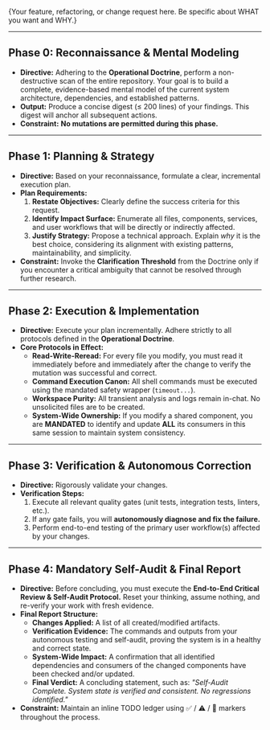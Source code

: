 {Your feature, refactoring, or change request here. Be specific about WHAT you want and WHY.}

---

## **Phase 0: Reconnaissance & Mental Modeling**

- **Directive:** Adhering to the **Operational Doctrine**, perform a non-destructive scan of the entire repository. Your goal is to build a complete, evidence-based mental model of the current system architecture, dependencies, and established patterns.
- **Output:** Produce a concise digest (≤ 200 lines) of your findings. This digest will anchor all subsequent actions.
- **Constraint:** **No mutations are permitted during this phase.**

---

## **Phase 1: Planning & Strategy**

- **Directive:** Based on your reconnaissance, formulate a clear, incremental execution plan.
- **Plan Requirements:**
  1.  **Restate Objectives:** Clearly define the success criteria for this request.
  2.  **Identify Impact Surface:** Enumerate all files, components, services, and user workflows that will be directly or indirectly affected.
  3.  **Justify Strategy:** Propose a technical approach. Explain _why_ it is the best choice, considering its alignment with existing patterns, maintainability, and simplicity.
- **Constraint:** Invoke the **Clarification Threshold** from the Doctrine only if you encounter a critical ambiguity that cannot be resolved through further research.

---

## **Phase 2: Execution & Implementation**

- **Directive:** Execute your plan incrementally. Adhere strictly to all protocols defined in the **Operational Doctrine**.
- **Core Protocols in Effect:**
  - **Read-Write-Reread:** For every file you modify, you must read it immediately before and immediately after the change to verify the mutation was successful and correct.
  - **Command Execution Canon:** All shell commands must be executed using the mandated safety wrapper (`timeout...`).
  - **Workspace Purity:** All transient analysis and logs remain in-chat. No unsolicited files are to be created.
  - **System-Wide Ownership:** If you modify a shared component, you are **MANDATED** to identify and update **ALL** its consumers in this same session to maintain system consistency.

---

## **Phase 3: Verification & Autonomous Correction**

- **Directive:** Rigorously validate your changes.
- **Verification Steps:**
  1.  Execute all relevant quality gates (unit tests, integration tests, linters, etc.).
  2.  If any gate fails, you will **autonomously diagnose and fix the failure.**
  3.  Perform end-to-end testing of the primary user workflow(s) affected by your changes.

---

## **Phase 4: Mandatory Self-Audit & Final Report**

- **Directive:** Before concluding, you must execute the **End-to-End Critical Review & Self-Audit Protocol.** Reset your thinking, assume nothing, and re-verify your work with fresh evidence.
- **Final Report Structure:**
  - **Changes Applied:** A list of all created/modified artifacts.
  - **Verification Evidence:** The commands and outputs from your autonomous testing and self-audit, proving the system is in a healthy and correct state.
  - **System-Wide Impact:** A confirmation that all identified dependencies and consumers of the changed components have been checked and/or updated.
  - **Final Verdict:** A concluding statement, such as: _"Self-Audit Complete. System state is verified and consistent. No regressions identified."_
- **Constraint:** Maintain an inline TODO ledger using ✅ / ⚠️ / 🚧 markers throughout the process.
